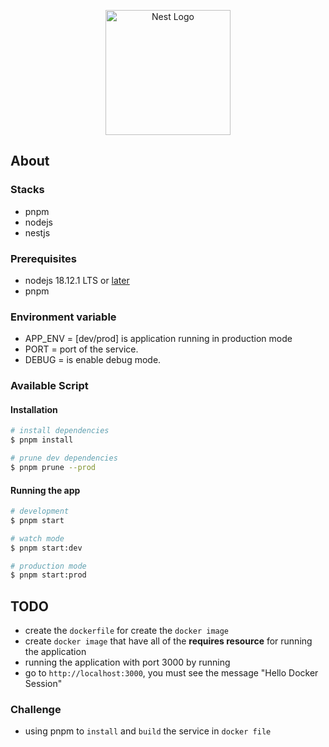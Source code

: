 <p align="center">
  <a href="http://nestjs.com/" target="blank"><img src="https://nestjs.com/img/logo-small.svg" width="200" alt="Nest Logo" /></a>
</p>

[circleci-image]: https://img.shields.io/circleci/build/github/nestjs/nest/master?token=abc123def456
[circleci-url]: https://circleci.com/gh/nestjs/nest

## About

### Stacks

- pnpm
- nodejs
- nestjs

### Prerequisites

- nodejs 18.12.1 LTS or [later](https://nodejs.org)
- pnpm

### Environment variable

- APP_ENV = [dev/prod] is application running in production mode
- PORT = port of the service.
- DEBUG = is enable debug mode.

### Available Script

#### Installation

```bash
# install dependencies
$ pnpm install

# prune dev dependencies
$ pnpm prune --prod
```

#### Running the app

```bash
# development
$ pnpm start

# watch mode
$ pnpm start:dev

# production mode
$ pnpm start:prod
```

## TODO

- create the `dockerfile` for create the `docker image`
- create `docker image` that have all of the **requires resource** for running the application
- running the application with port 3000 by running
- go to `http://localhost:3000`, you must see the message "Hello Docker Session"

### Challenge

- using pnpm to `install` and `build` the service in `docker file`
